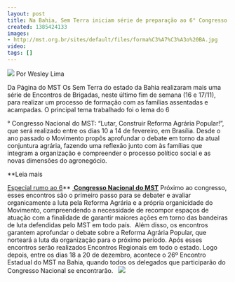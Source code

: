 ```yaml
---
layout: post
title: Na Bahia, Sem Terra iniciam série de preparação ao 6° Congresso do MST
created: 1385424133
images:
- http://mst.org.br/sites/default/files/forma%C3%A7%C3%A3o%20BA.jpg
video: 
tags: []
---
```



![](http://mst.org.br/sites/default/files/forma%C3%A7%C3%A3o%20BA.jpg)
Por Wesley Lima

Da Página do MST
Os Sem Terra do estado da Bahia realizaram mais uma série de Encontros de Brigadas, neste último fim de semana (16 e 17/11), para realizar um processo de formação com as famílias assentadas e acampadas.
O principal tema trabalhado foi o lema do 6

° Congresso Nacional do MST: “Lutar, Construir Reforma Agrária Popular!”, que será realizado entre os dias 10 a 14 de fevereiro, em Brasília.
Desde o ano passado o Movimento propôs aprofundar o debate em torno da atual conjuntura agrária, fazendo uma reflexão junto com às famílias que integram a organização e compreender o processo político social e as novas dimensões do agronegócio.

**Leia mais

[Especial rumo ao 6](http://www.mst.org.br/congresso)**
**[ Congresso Nacional do MST](http://www.mst.org.br/congresso)**
Próximo ao congresso, esses encontros são o primeiro passo para se debater e avaliar organicamente a luta pela Reforma Agrária e a própria organicidade do Movimento, compreendendo a necessidade de recompor espaços de atuação com a finalidade de garantir maiores ações em torno das bandeiras de luta defendidas pelo MST em todo país. 
Além disso, os encontros garantem aprofundar o debate sobre a Reforma Agrária Popular, que norteará a luta da organização para o próximo período.
Após esses encontros serão realizados Encontros Regionais em todo o estado. Logo depois, entre os dias 18 a 20 de dezembro, acontece o 26º Encontro Estadual do MST na Bahia, quando todos os delegados que participarão do Congresso Nacional se encontrarão.
 
![](http://mst.org.br/sites/default/files/forma%C3%A7%C3%A3o%20BA_II.jpg)
